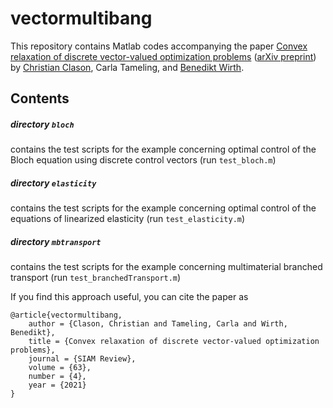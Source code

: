 vectormultibang
===============

This repository contains Matlab codes accompanying the paper [Convex relaxation of discrete vector-valued optimization problems](https://doi.org/10.1137/16M1104998) ([arXiv preprint](http://arxiv.org/abs/1611.07853)) by [Christian Clason](https://homepage.uni-graz.at/c.clason), Carla Tameling, and [Benedikt Wirth](https://www.uni-muenster.de/AMM/num/wirth/people/Wirth/index.html).

Contents
--------

##### directory `bloch`
contains the test scripts for the example concerning optimal control of the Bloch equation using discrete control vectors (run `test_bloch.m`)

##### directory `elasticity`
contains the test scripts for the example concerning optimal control of the equations of linearized elasticity (run `test_elasticity.m`)

##### directory `mbtransport`
contains the test scripts for the example concerning multimaterial branched transport (run `test_branchedTransport.m`)

If you find this approach useful, you can cite the paper as

    @article{vectormultibang,
        author = {Clason, Christian and Tameling, Carla and Wirth, Benedikt},
        title = {Convex relaxation of discrete vector-valued optimization problems},
        journal = {SIAM Review},
        volume = {63},
        number = {4},
        year = {2021}
    }
